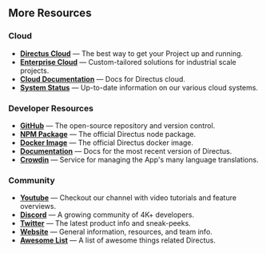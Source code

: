 ## More Resources

### Cloud

- **[Directus Cloud](https://directus.cloud)** — The best way to get your Project up and running.
- **[Enterprise Cloud](https://directus.io/contact)** — Custom-tailored solutions for industrial scale projects.
- **[Cloud Documentation](/cloud/overview/)** — Docs for Directus cloud.
- **[System Status](https://status.directus.cloud)** — Up-to-date information on our various cloud systems.

### Developer Resources

- **[GitHub](https://github.com/directus/directus)** — The open-source repository and version control.
- **[NPM Package](https://www.npmjs.com/package/directus)** — The official Directus node package.
- **[Docker Image](https://hub.docker.com/r/directus/directus)** — The official Directus docker image.
- **[Documentation](https://docs.directus.io)** — Docs for the most recent version of Directus.
- **[Crowdin](https://locales.directus.io/)** — Service for managing the App's many language translations.

### Community

- **[Youtube](https://www.youtube.com/c/DirectusVideos)** — Checkout our channel with video tutorials and feature
  overviews.
- **[Discord](https://directus.chat)** — A growing community of 4K+ developers.
- **[Twitter](https://twitter.com/directus)** — The latest product info and sneak-peeks.
- **[Website](https://directus.io)** — General information, resources, and team info.
- **[Awesome List](https://github.com/directus-community/awesome-directus)** — A list of awesome things related
  Directus.
